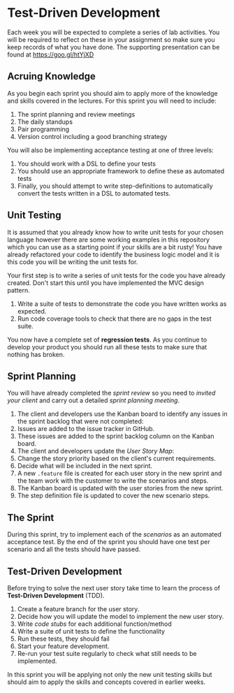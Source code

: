 
# Test-Driven Development

Each week you will be expected to complete a series of lab activities. You will be required to reflect on these in your assignment so make sure you keep records of what you have done. The supporting presentation can be found at https://goo.gl/htYjXD

## Acruing Knowledge

As you begin each sprint you should aim to apply more of the knowledge and skills covered in the lectures. For this sprint you will need to include:

1. The sprint planning and review meetings
2. The daily standups
3. Pair programming
4. Version control including a good branching strategy

You will also be implementing acceptance testing at one of three levels:

1. You should work with a DSL to define your tests
2. You should use an appropriate framework to define these as automated tests
3. Finally, you should attempt to write step-definitions to automatically convert the tests written in a DSL to automated tests.

## Unit Testing

It is assumed that you already know how to write unit tests for your chosen language however there are some working examples in this repository which you can use as a starting point if your skills are a bit rusty! You have already refactored your code to identify the business logic model and it is this code you will be writing the unit tests for.

Your first step is to write a series of unit tests for the code you have already created. Don't start this until you have implemented the MVC design pattern.

1. Write a suite of tests to demonstrate the code you have written works as expected.
2. Run code coverage tools to check that there are no gaps in the test suite.

You now have a complete set of **regression tests**. As you continue to develop your product you should run all these tests to make sure that nothing has broken.

## Sprint Planning

You will have already completed the _sprint review_ so you need to _invited your client_ and carry out a detailed _sprint planning meeting_.

1. The client and developers use the Kanban board to identify any issues in the sprint backlog that were not completed:
  1. Issues are added to the issue tracker in GitHub.
  2. These issues are added to the sprint backlog column on the Kanban board.
2. The client and developers update the _User Story Map_:
  1. Change the story priority based on the client's current requirements.
  2. Decide what will be included in the next sprint.
3. A new `.feature` file is created for each user story in the new sprint and the team work with the customer to write the scenarios and steps.
4. The Kanban board is updated with the user stories from the new sprint.
5. The step definition file is updated to cover the new scenario steps.

## The Sprint

During this sprint, try to implement each of the _scenarios_ as an automated acceptance test. By the end of the sprint you should have one test per scenario and all the tests should have passed.

## Test-Driven Development

Before trying to solve the next user story take time to learn the process of **Test-Driven Development** (TDD).

1. Create a feature branch for the user story.
2. Decide how you will update the model to implement the new user story.
3. Write _code stubs_ for each additional function/method
4. Write a suite of unit tests to define the functionality
5. Run these tests, they should fail
6. Start your feature development.
7. Re-run your test suite regularly to check what still needs to be implemented.

In this sprint you will be applying not only the new unit testing skills but should aim to apply the skills and concepts covered in earlier weeks.
